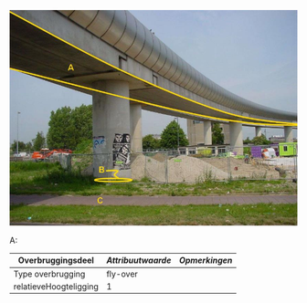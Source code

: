 ![DSC01153](media/0a01137992448505a2fa36ce10c1cef4ed898aee.jpg)

A:

| **Overbruggingsdeel**  | ***Attribuutwaarde*** | ***Opmerkingen*** |
|------------------------|-----------------------|-------------------|
| Type overbrugging      | fly-over              |                   |
| relatieveHoogteligging | 1                     |                   |
